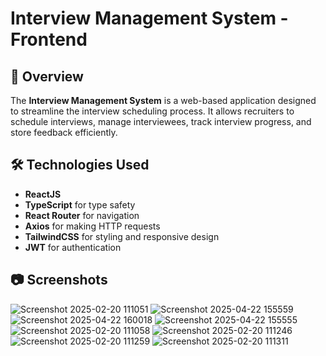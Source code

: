 # Interview Management System - Frontend

## 📌 Overview

The **Interview Management System** is a web-based application designed to streamline the interview scheduling process. It allows recruiters to schedule interviews, manage interviewees, track interview progress, and store feedback efficiently.

## 🛠️ Technologies Used
- **ReactJS**
- **TypeScript** for type safety
- **React Router** for navigation
- **Axios** for making HTTP requests
- **TailwindCSS** for styling and responsive design
- **JWT** for authentication

## 📷 Screenshots
![Screenshot 2025-02-20 111051](https://github.com/user-attachments/assets/8eb1f4b2-6a5f-4c4e-bc1d-5118923519de)
![Screenshot 2025-04-22 155559](https://github.com/user-attachments/assets/80cab1e7-049e-4eca-90aa-4e20b673229e)
![Screenshot 2025-04-22 160018](https://github.com/user-attachments/assets/8ce97b54-4cb5-4e29-91fb-2dfaa2d5dd20)
![Screenshot 2025-04-22 155555](https://github.com/user-attachments/assets/a58f13ca-7fe3-42e7-a95a-f3c79bd5894b)
![Screenshot 2025-02-20 111058](https://github.com/user-attachments/assets/164381be-ff04-48a9-bca9-e459c837c9c7)
![Screenshot 2025-02-20 111246](https://github.com/user-attachments/assets/13998454-86b9-4894-a703-ffba3624512d)
![Screenshot 2025-02-20 111259](https://github.com/user-attachments/assets/ec665f14-7d92-4e60-9295-5d8de914873a)
![Screenshot 2025-02-20 111311](https://github.com/user-attachments/assets/0aad52c8-b364-49b8-8bb7-4e2261cfc6ef)
